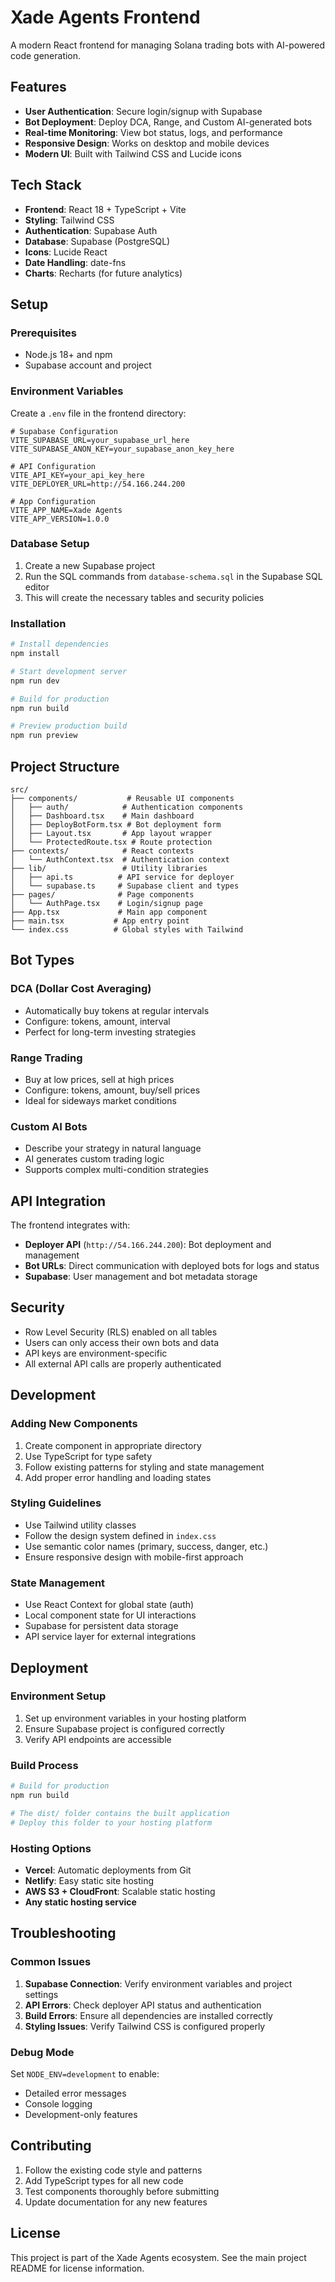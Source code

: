 # Xade Agents Frontend

A modern React frontend for managing Solana trading bots with AI-powered code generation.

## Features

- **User Authentication**: Secure login/signup with Supabase
- **Bot Deployment**: Deploy DCA, Range, and Custom AI-generated bots
- **Real-time Monitoring**: View bot status, logs, and performance
- **Responsive Design**: Works on desktop and mobile devices
- **Modern UI**: Built with Tailwind CSS and Lucide icons

## Tech Stack

- **Frontend**: React 18 + TypeScript + Vite
- **Styling**: Tailwind CSS
- **Authentication**: Supabase Auth
- **Database**: Supabase (PostgreSQL)
- **Icons**: Lucide React
- **Date Handling**: date-fns
- **Charts**: Recharts (for future analytics)

## Setup

### Prerequisites

- Node.js 18+ and npm
- Supabase account and project

### Environment Variables

Create a `.env` file in the frontend directory:

```env
# Supabase Configuration
VITE_SUPABASE_URL=your_supabase_url_here
VITE_SUPABASE_ANON_KEY=your_supabase_anon_key_here

# API Configuration
VITE_API_KEY=your_api_key_here
VITE_DEPLOYER_URL=http://54.166.244.200

# App Configuration
VITE_APP_NAME=Xade Agents
VITE_APP_VERSION=1.0.0
```

### Database Setup

1. Create a new Supabase project
2. Run the SQL commands from `database-schema.sql` in the Supabase SQL editor
3. This will create the necessary tables and security policies

### Installation

```bash
# Install dependencies
npm install

# Start development server
npm run dev

# Build for production
npm run build

# Preview production build
npm run preview
```

## Project Structure

```
src/
├── components/           # Reusable UI components
│   ├── auth/            # Authentication components
│   ├── Dashboard.tsx    # Main dashboard
│   ├── DeployBotForm.tsx # Bot deployment form
│   ├── Layout.tsx       # App layout wrapper
│   └── ProtectedRoute.tsx # Route protection
├── contexts/            # React contexts
│   └── AuthContext.tsx  # Authentication context
├── lib/                 # Utility libraries
│   ├── api.ts          # API service for deployer
│   └── supabase.ts     # Supabase client and types
├── pages/              # Page components
│   └── AuthPage.tsx    # Login/signup page
├── App.tsx             # Main app component
├── main.tsx           # App entry point
└── index.css          # Global styles with Tailwind
```

## Bot Types

### DCA (Dollar Cost Averaging)
- Automatically buy tokens at regular intervals
- Configure: tokens, amount, interval
- Perfect for long-term investing strategies

### Range Trading
- Buy at low prices, sell at high prices
- Configure: tokens, amount, buy/sell prices
- Ideal for sideways market conditions

### Custom AI Bots
- Describe your strategy in natural language
- AI generates custom trading logic
- Supports complex multi-condition strategies

## API Integration

The frontend integrates with:

- **Deployer API** (`http://54.166.244.200`): Bot deployment and management
- **Bot URLs**: Direct communication with deployed bots for logs and status
- **Supabase**: User management and bot metadata storage

## Security

- Row Level Security (RLS) enabled on all tables
- Users can only access their own bots and data
- API keys are environment-specific
- All external API calls are properly authenticated

## Development

### Adding New Components

1. Create component in appropriate directory
2. Use TypeScript for type safety
3. Follow existing patterns for styling and state management
4. Add proper error handling and loading states

### Styling Guidelines

- Use Tailwind utility classes
- Follow the design system defined in `index.css`
- Use semantic color names (primary, success, danger, etc.)
- Ensure responsive design with mobile-first approach

### State Management

- Use React Context for global state (auth)
- Local component state for UI interactions
- Supabase for persistent data storage
- API service layer for external integrations

## Deployment

### Environment Setup

1. Set up environment variables in your hosting platform
2. Ensure Supabase project is configured correctly
3. Verify API endpoints are accessible

### Build Process

```bash
# Build for production
npm run build

# The dist/ folder contains the built application
# Deploy this folder to your hosting platform
```

### Hosting Options

- **Vercel**: Automatic deployments from Git
- **Netlify**: Easy static site hosting
- **AWS S3 + CloudFront**: Scalable static hosting
- **Any static hosting service**

## Troubleshooting

### Common Issues

1. **Supabase Connection**: Verify environment variables and project settings
2. **API Errors**: Check deployer API status and authentication
3. **Build Errors**: Ensure all dependencies are installed correctly
4. **Styling Issues**: Verify Tailwind CSS is configured properly

### Debug Mode

Set `NODE_ENV=development` to enable:
- Detailed error messages
- Console logging
- Development-only features

## Contributing

1. Follow the existing code style and patterns
2. Add TypeScript types for all new code
3. Test components thoroughly before submitting
4. Update documentation for any new features

## License

This project is part of the Xade Agents ecosystem. See the main project README for license information.